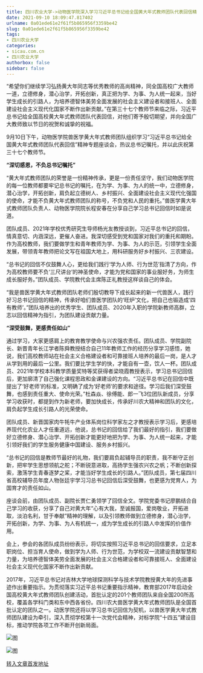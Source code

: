 ```yaml
---
title: 四川农业大学->动物医学院深入学习习近平总书记给全国黄大年式教师团队代表回信精神 | sicau.com.cn
date: 2021-09-10 18:09:47.817402
urlname: 0a01ede61e2f61f5b865956f3359be42
slug: 0a01ede61e2f61f5b865956f3359be42
tags: 
- 四川农业大学
categories:
- sicau.com.cn
- 四川农业大学
authorbox: false
sidebar: false
---
```

“希望你们继续学习弘扬黄大年同志等优秀教师的高尚精神，同全国高校广大教师一道，立德修身，潜心治学，开拓创新，真正把为学、为事、为人统一起来，当好学生成长的引路人，为培养德智体美劳全面发展的社会主义建设者和接班人、全面建设社会主义现代化国家不断作出新贡献。”在第三十七个教师节来临之际，习近平总书记给全国高校黄大年式教师团队代表回信，对他们寄予殷切期望，并向全国广大教师致以节日的祝贺和诚挚的祝福。


<!--more-->
9月10日下午，动物医学院兽医学黄大年式教师团队组织学习“习近平总书记给全国黄大年式教师团队代表回信”精神专题座谈会，热议总书记嘱托，并以此庆祝第三十七个教师节。

**“深切感恩，不负总书记嘱托”**

“黄大年式教师团队的荣誉是一份精神传承，更是一份责任坚守，我们动物医学院的每一位教师都要牢记总书记的嘱托，在为学、为事、为人的统一中，立德修身，潜心治学，开拓创新，肩负起立德树人、乡村振兴、全面建设社会主义现代化强国的使命，才能不负黄大年式教师团队的称号，不负党和人民的重托。”兽医学黄大年式教师团队负责人、动物医学院院长程安春在分享自己学习总书记回信时如是说道。

团队成员、2021年学校优秀研究生导师杨光友教授谈到，习近平总书记的回信，情真意切、内涵深远，更催人奋进。我深切感受到党和国家对我们的重托和期盼。作为高校教师，我们要做学生和青年教师为学、为事、为人的示范，引领学生全面发展，带领青年教师把论文写在祖国大地上，用科研服务好乡村振兴、三农建设。

“总书记的回信不仅鼓舞人心，更给我们践行‘学为人师、行为世范’指清了方向，作为高校教师要不负‘三尺讲台’的神圣使命，才能为党和国家的事业服好务，为师生成长服好务。”团队成员、学院教代会主席陈正礼教授这样谈自己的体会。

“我是兽医学黄大年式教师团队老师们殷切教导下成长起来的新一代兽医人，践行好习总书记回信的精神，传承好咱们兽医学团队的‘旺炉’文化，把自己也锻造成‘四有教师’。”团队培养出的优秀学生、团队成员、2020年入职的学院新教师高群，立志以回信精神为指引，为团队建设贡献力量。

**“深受鼓舞，更感责任如山”**

通过学习，大家更感肩上的教育教学使命与兴农强农责任。团队成员、学院副院长、新晋青年长江学者陈舜教授结合自己11年教师工作的经历分享学习感悟，她说，我们高校教师站在社会主义合格建设者和可靠接班人培养的最后一岗，是人才从学到用的最后一公里。我们要比学生学的快，才能自有一壶，饮人一杯。团队成员、2021年学校本科教学质量奖特等奖获得者梁晓霞教授表示，学习总书记回信后，更加廓清了自己强化课程思政和金课建设的方向。“习近平总书记在回信中既提出了‘好老师’的标准，又明确了成为‘好老师’的要求和途径。学习后我们深受鼓舞，也感到责任重大、使命光荣。”杜森焱、徐傅能、郎一飞3位团队新成员，分享学习收获时，都提到作为新老师，要加快成长，传承好川农大精神和团队的文化，肩负起学生成长引路人的光荣使命。

团队成员、新晋国家肉牛牦牛产业体系岗位科学家左之才教授表示学习后，更感培养现代化农业人才任重道远，他说，总书记的回信给了我们最好的指引，我们要做好立德修身、潜心治学、开拓创新才能更好地把为学、为事、为人统一起来，才能引领好我们的学生服务健康中国建设、服务乡村振兴。

“总书记的回信是教师节最好的礼物，我们要肩负起辅导员的职责，我不断守正创新，把牢学生思想领航之舵；不断锐意进取，高扬学生强农兴农之帆；不断创新探索，激荡学生青春逐梦之桨，才能当好学生成长的引路人。”团队成员，第七届四川省高校辅导员年度人物张廷宇学习习总书记回信后深受鼓舞，也更感为党育人，为国育才的责任如山。

座谈会前，由团队成员、副院长贾仁勇领学了回信全文。学院党委书记廖鹏结合自己学习的收获，分享了自己对黄大年“心有大我，至诚报国，爱岗敬业，开拓进取，淡泊名利，甘于奉献”精神的理解，以及引领教师做到立德修身，潜心治学，开拓创新，为学、为事、为人有机统一，成为学生成长的引路人中发挥的价值作用。

会上，参会的各团队成员纷纷表示，将切实按照习近平总书记的回信要求，立足本职岗位、担当育人使命，做到学为人师、行为世范，为学校双一流建设贡献智慧和力量，为培养德智体美劳全面发展的社会主义合格建设者和可靠接班人、全面建设社会主义现代化国家不断作出新贡献。

2017年，习近平总书记对吉林大学地球探测科学与技术学院教授黄大年的先进事迹作出重要指示。为贯彻落实习近平总书记重要指示精神，教育部2017年启动全国高校黄大年式教师团队创建活动，首批认定的201个教师团队来自全国200所高校，覆盖各学科门类和东中西各省份。四川农大兽医学黄大年式教师团队是全国首批认定的团队之一。动医学院还将以学习总书记回信为契机，以兽医学黄大年式教师团队建设为牵引，深入贯彻学校第十一次党代会精神，对标学院“十四五”建设目标，推动学院各项工作不断开创新局面。

![图](https://news.sicau.edu.cn/__local/7/49/21/70AA94FA6CA202ED9F7AB7064FE_3893E15F_AEB1.png)

![图](https://news.sicau.edu.cn/__local/2/94/69/313AF97C06CAD4940DA494B5695_64D354C6_A02B.png)

[转入文章首发地址](https://news.sicau.edu.cn/info/1135/64204.htm)